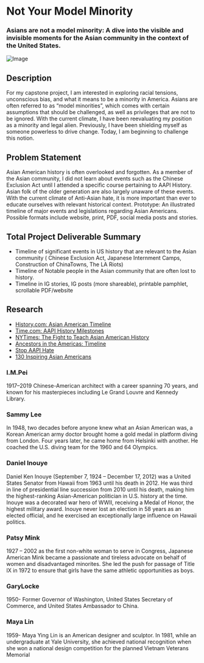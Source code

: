 # Not Your Model Minority
### Asians are not a model minority: A dive into the visible and invisible moments for the Asian community in the context of the United States.
![Image](https://mir-s3-cdn-cf.behance.net/project_modules/max_1200/c65351124418587.6103669bae073.png)


## Description 
For my capstone project, I am interested in exploring racial tensions, unconscious bias, and what it means to be a minority in America. Asians are often referred to as “model minorities”, which comes with certain assumptions that should be challenged, as well as privileges that are not to be ignored.
With the current climate, I have been reevaluating my position as a minority and legal alien. Previously, I have been shielding myself as someone powerless to drive change. Today, I am beginning to challenge this notion. 

## Problem Statement
Asian American history is often overlooked and forgotten. As a member of the Asian community, I did not learn about events such as the Chinese Exclusion Act until I attended a specific course pertaining to AAPI History. Asian folk of the older generation are also largely unaware of these events. With the current climate of Anti-Asian hate, it is more important than ever to educate ourselves with relevant historical context. 
Prototype:  An illustrated timeline of major events and legislations regarding Asian Americans. Possible formats include website, print, PDF, social media posts and stories.
## Total Project Deliverable Summary
- Timeline of significant events in US history that are relevant to the Asian community ( Chinese Exclusion Act, Japanese Internment Camps, Construction of ChinaTowns, The LA Riots)
- Timeline of Notable people in the Asian community that are often lost to history.
- Timeline in IG stories, IG posts (more shareable), printable pamphlet, scrollable PDF/website

## Research
- [History.com: Asian American Timeline](https://www.history.com/topics/immigration/asian-american-timeline)
- [Time.com: AAPI History Milestones](https://time.com/5956943/aapi-history-milestones/)
- [NYTimes: The Fight to Teach Asian American History](https://www.nytimes.com/2021/06/02/us/asian-american-history.html)
- [Ancestors in the Americas: Timeline](http://www.cetel.org/timeline.html)
- [Stop AAPI Hate](https://stopaapihate.org/national-report-through-march-2021/)
- [130 Inspiring Asian Americans](https://goldsea.com/Personalities/Inspiring/inspiring.html)

### I.M.Pei 
1917–2019 Chinese-American architect with a career spanning 70 years, and known for his masterpieces including Le Grand Louvre and Kennedy Library.

### Sammy Lee
In 1948, two decades before anyone knew what an Asian American was, a Korean American army doctor brought home a gold medal in platform diving from London. Four years later, he came home from Helsinki with another. He coached the U.S. diving team for the 1960 and 64 Olympics.

### Daniel Inouye
Daniel Ken Inouye (September 7, 1924 – December 17, 2012) was a United States Senator from Hawaii from 1963 until his death in 2012. He was third in line of presidential line succession from 2010 until his death, making him the highest-ranking Asian-American politician in U.S. history at the time. Inouye was a decorated war hero of WWII, receiving a Medal of Honor, the highest military award. Inouye never lost an election in 58 years as an elected official, and he exercised an exceptionally large influence on Hawaii politics.

### Patsy Mink 
1927 – 2002 as the first non-white woman to serve in Congress, Japanese American Mink became a passionate and tireless advocate on behalf of women and disadvantaged minorites. She led the push for passage of Title IX in 1972 to ensure that girls have the same athletic opportunities as boys.

### GaryLocke 
1950- Former Governor of Washington, United States Secretary of Commerce, and United States Ambassador to China.

### Maya Lin 
1959- Maya Ying Lin is an American designer and sculptor. In 1981, while an undergraduate at Yale University, she achieved national recognition when she won a national design competition for the planned Vietnam Veterans Memorial




